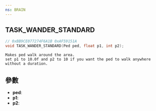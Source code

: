 ```yaml
---
ns: BRAIN
---
```

## TASK_WANDER_STANDARD

```c
// 0xBB9CE077274F6A1B 0xAF59151A
void TASK_WANDER_STANDARD(Ped ped, float p1, int p2);
```

```
Makes ped walk around the area.  
set p1 to 10.0f and p2 to 10 if you want the ped to walk anywhere without a duration.  
```

## 參數
* **ped**: 
* **p1**: 
* **p2**: 


